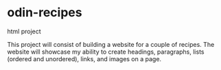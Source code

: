 # odin-recipes
html project

This project will consist of building a website for a couple of recipes. The website will showcase
my ability to create headings, paragraphs, lists (ordered and unordered), links, and images on a 
page.
